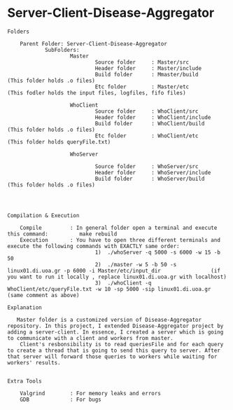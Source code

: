 # Server-Client-Disease-Aggregator
    Folders

        Parent Folder: Server-Client-Disease-Aggregator
                SubFolders:
                        Master
                                Source folder     : Master/src
                                Header folder     : Master/include
                                Build folder      : Mmaster/build         (This folder holds .o files)
                                Etc folder        : Master/etc            (This fodler holds the input files, logfiles, fifo files)

                        WhoClient
                                Source folder     : WhoClient/src
                                Header folder     : WhoClient/include
                                Build folder      : WhoClient/build         (This folder holds .o files)
                                Etc folder        : WhoClient/etc           (This folder holds queryFile.txt)

                        WhoServer

                                Source folder     : WhoServer/src
                                Header folder     : WhoServer/include
                                Build folder      : WhoServer/build         (This folder holds .o files)




    Compilation & Execution

        Compile         : In general folder open a terminal and execute this command:          make rebuild
        Execution       : You have to open three different terminals and execute the following commands with EXACTLY same order:
                                1)  ./whoServer -q 5000 -s 6000 -w 15 -b 50
                                2)  ./master -w 5 -b 50 -s linux01.di.uoa.gr -p 6000 -i Master/etc/input_dir                (if you want to run it locally , replace linux01.di.uoa.gr with localhost)
                                3)  ./whoClient -q WhoClient/etc/queryFile.txt -w 10 -sp 5000 -sip linux01.di.uoa.gr        (same comment as above)

    Explanation

       Master folder is a customized version of Disease-Aggregator repository. In this project, I extended Disease-Aggregator project by adding a server-client. In essence, I created a server which is going to communicate with a client and workers from master.
        Client's resbonsibility is to read queriesFile and for each query to create a thread that is going to send this query to server. After that server will forward those queries to workers while waiting for workers' results.


    Extra Tools

        Valgrind        : For memory leaks and errors
        GDB             : For bugs


